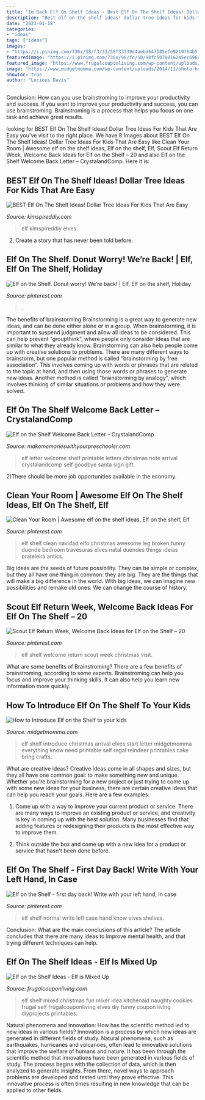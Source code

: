 ```yaml
---
title: "Im Back Elf On Shelf Ideas - Best Elf On The Shelf Ideas! Dollar Tree Ideas For Kids That Are Easy"
description: "Best elf on the shelf ideas! dollar tree ideas for kids that are easy"
date: "2023-01-18"
categories:
- "ideas"
tags: ["ideas"]
images:
- "https://i.pinimg.com/736x/58/f3/33/58f33339d4aebd643185efe9219f64b5.jpg"
featuredImage: "https://i.pinimg.com/736x/98/fc/50/98fc5070016245ec696e6c8c559a5365.jpg"
featured_image: "https://www.frugalcouponliving.com/wp-content/uploads/2014/11/elf-on-the-shelf-ideas-mixer-frugal-coupon-living.jpg"
image: "https://www.midgetmomma.com/wp-content/uploads/2014/11/photo-how-to-indroduce-elf-on-the-shelf-11.jpg"
ShowToc: true
author: "Lucious Davis"
---
```



Conclusion: How can you use brainstroming to improve your productivity and success.
If you want to improve your productivity and success, you can use brainstroming. Brainstroming is a process that helps you focus on one task and achieve great results.

	

		
looking for BEST Elf On The Shelf Ideas! Dollar Tree Ideas For Kids That Are Easy you've visit to the right place. We have 8 Images about BEST Elf On The Shelf Ideas! Dollar Tree Ideas For Kids That Are Easy like Clean Your Room | Awesome elf on the shelf ideas, Elf on the shelf, Elf, Scout Elf Return Week, Welcome Back Ideas for Elf on the Shelf – 20 and also Elf on the Shelf Welcome Back Letter – CrystalandComp. Here it is:
		
    
## BEST Elf On The Shelf Ideas! Dollar Tree Ideas For Kids That Are Easy

<img loading=lazy src="https://kimspireddiy.com/wp-content/uploads/2019/11/Elf-On-Shelf-Ideas-11.jpg" onerror="this.onerror=null;this.src='https://tse4.mm.bing.net/th?id=OIP.3vnEwDfnrgiJT3SGTqRUWwHaPH&amp;pid=15.1';" alt="BEST Elf On The Shelf Ideas! Dollar Tree Ideas For Kids That Are Easy">

_Source: kimspireddiy.com_

>elf kimspireddiy elves. 

	

2. Create a story that has never been told before.

    
## Elf On The Shelf. Donut Worry! We’re Back! | Elf, Elf On The Shelf, Holiday

<img loading=lazy src="https://i.pinimg.com/736x/58/f3/33/58f33339d4aebd643185efe9219f64b5.jpg" onerror="this.onerror=null;this.src='https://tse1.mm.bing.net/th?id=OIP.P6ebgN5hBAcBsFY1WRokZAHaJ3&amp;pid=15.1';" alt="Elf on the Shelf. Donut worry! We’re back! | Elf, Elf on the shelf, Holiday">

_Source: pinterest.com_

>. 

	

The benefits of brainstorming
Brainstorming is a great way to generate new ideas, and can be done either alone or in a group. When brainstorming, it is important to suspend judgment and allow all ideas to be considered. This can help prevent “groupthink”, where people only consider ideas that are similar to what they already know. Brainstorming can also help people come up with creative solutions to problems.
There are many different ways to brainstorm, but one popular method is called “brainstorming by free association”. This involves coming up with words or phrases that are related to the topic at hand, and then using those words or phrases to generate new ideas. Another method is called “brainstorming by analogy”, which involves thinking of similar situations or problems and how they were solved.

    
## Elf On The Shelf Welcome Back Letter – CrystalandComp

<img loading=lazy src="https://cdn.shopify.com/s/files/1/1329/5229/products/elf-welcome-back-letter-2_1024x1024.jpg?v=1512278548" onerror="this.onerror=null;this.src='https://tse3.mm.bing.net/th?id=OIP.njJun0oxdJ9x05PAEH1MiwHaJ4&amp;pid=15.1';" alt="Elf on the Shelf Welcome Back Letter – CrystalandComp">

_Source: makememorieswithyourpreschooler.com_

>elf letter welcome shelf printable letters christmas note arrival crystalandcomp self goodbye santa sign gift. 

	

2)There should be more job opportunities available in the economy. 

    
## Clean Your Room | Awesome Elf On The Shelf Ideas, Elf On The Shelf, Elf

<img loading=lazy src="https://i.pinimg.com/736x/98/fc/50/98fc5070016245ec696e6c8c559a5365.jpg" onerror="this.onerror=null;this.src='https://tse4.mm.bing.net/th?id=OIP.n1XXucV0ROjxPTIUbP0uxgHaNK&amp;pid=15.1';" alt="Clean Your Room | Awesome elf on the shelf ideas, Elf on the shelf, Elf">

_Source: pinterest.com_

>elf shelf clean navidad elfo christmas awesome leg broken funny duende bedroom travesuras elves natal duendes things ideias prateleira antics. 

	

Big ideas are the seeds of future possibility. They can be simple or complex, but they all have one thing in common: they are big. They are the things that will make a big difference in the world. With big ideas, we can imagine new possibilities and remake old ones. We can change the course of history.

    
## Scout Elf Return Week, Welcome Back Ideas For Elf On The Shelf – 20

<img loading=lazy src="https://i.pinimg.com/736x/d6/f8/42/d6f842aa9a216dd5b955c6678ff2aecf.jpg" onerror="this.onerror=null;this.src='https://tse2.mm.bing.net/th?id=OIP.MVMha_G3F4sWyy28ayHpxQHaEK&amp;pid=15.1';" alt="Scout Elf Return Week, Welcome Back Ideas for Elf on the Shelf – 20">

_Source: pinterest.com_

>elf shelf welcome return scout week christmas visit. 

	

What are some benefits of Brainstroming?
There are a few benefits of brainstroming, according to some experts. Brainstroming can help you focus and improve your thinking skills. It can also help you learn new information more quickly.

    
## How To Introduce Elf On The Shelf To Your Kids

<img loading=lazy src="https://www.midgetmomma.com/wp-content/uploads/2014/11/photo-how-to-indroduce-elf-on-the-shelf-11.jpg" onerror="this.onerror=null;this.src='https://tse4.mm.bing.net/th?id=OIP.1CpoLF4qj2A4YNjkLM-9ZQHaJ4&amp;pid=15.1';" alt="How to Introduce Elf on the Shelf to your kids">

_Source: midgetmomma.com_

>elf shelf introduce christmas arrival elves start letter midgetmomma everything know need printable self regal reindeer printables cake bring crafts. 

	

What are creative ideas?
Creative ideas come in all shapes and sizes, but they all have one common goal: to make something new and unique. Whether you're brainstorming for a new project or just trying to come up with some new ideas for your business, there are certain creative ideas that can help you reach your goals. Here are a few examples: 
1. Come up with a way to improve your current product or service. There are many ways to improve an existing product or service, and creativity is key in coming up with the best solution. Many businesses find that adding features or redesigning their products is the most effective way to improve them. 

2. Think outside the box and come up with a new idea for a product or service that hasn't been done before.

    
## Elf On The Shelf - First Day Back! Write With Your Left Hand, In Case

<img loading=lazy src="https://i.pinimg.com/originals/fa/80/04/fa800410d876d5c92d3796184a068468.jpg" onerror="this.onerror=null;this.src='https://tse3.mm.bing.net/th?id=OIP.Y5h-6DgY-jkQuK8yDxF7wwHaJ4&amp;pid=15.1';" alt="Elf on the Shelf - first day back! Write with your left hand, in case">

_Source: pinterest.com_

>elf shelf normal write left case hand know elves shelves. 

	

Conclusion: What are the main conclusions of this article?
The article concludes that there are many ideas to improve mental health, and that trying different techniques can help.

    
## Elf On The Shelf Ideas - Elf Is Mixed Up

<img loading=lazy src="https://www.frugalcouponliving.com/wp-content/uploads/2014/11/elf-on-the-shelf-ideas-mixer-frugal-coupon-living.jpg" onerror="this.onerror=null;this.src='https://tse2.mm.bing.net/th?id=OIP.0Mme6yxn0eVbZH59CxIGdwHaLH&amp;pid=15.1';" alt="Elf on the Shelf Ideas - Elf is Mixed Up">

_Source: frugalcouponliving.com_

>elf shelf mixed christmas fun mixer idea kitchenaid naughty cookies frugal self frugalcouponliving elves diy funny coupon living diyprojects printables. 

	

Natural phenomena and innovation: How has the scientific method led to new ideas in various fields?
Innovation is a process by which new ideas are generated in different fields of study. Natural phenomena, such as earthquakes, hurricanes and volcanoes, often lead to innovative solutions that improve the welfare of humans and nature. It has been through the scientific method that innovations have been generated in various fields of study. The process begins with the collection of data, which is then analyzed to generate insights. From there, novel ways to approach problems are developed and tested until they prove effective. This innovative process is often times resulting in new knowledge that can be applied to other fields.

